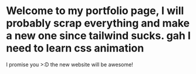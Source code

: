 # Welcome to my portfolio page, I will probably scrap everything and make a new one since tailwind sucks. gah I need to learn css animation
I promise you >:D the new website will be awesome!